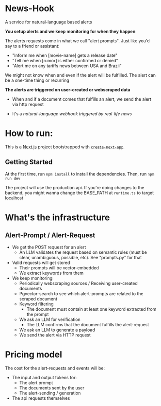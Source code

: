 # News-Hook

A service for natural-language based alerts

**You setup alerts and we keep monitoring for when they happen**

The alerts requests come in what we call "alert prompts". Just like you'd say to a friend or assistant:
- "Inform me when [movie-name] gets a release date"
- "Tell me when [rumor] is either confirmed or denied"
- "Alert me on any tariffs news between USA and Brazil"

We might not know when and even if the alert will be fulfilled. The alert can be a one-time thing or recurring

**The alerts are triggered on user-created or webscraped data**

- When and if a document comes that fulfills an alert, we send the alert via http request

- It's a *natural-language webhook triggered by real-life news*

# How to run:

This is a [Next.js](https://nextjs.org) project bootstrapped with [`create-next-app`](https://nextjs.org/docs/app/api-reference/cli/create-next-app).

## Getting Started

At the first time, run ```npm install``` to install the dependencies. Then, run ```npm run dev```

The project will use the production api. If you're doing changes to the backend, you might wanna change the BASE_PATH at `runtime.ts` to target localhost

# What's the infrastructure

## Alert-Prompt / Alert-Request

- We get the POST request for an alert
    - An LLM validates the request based on semantic rules (must be clear, unambiguous, possible, etc). See "prompts.py" for that
- Valid requests will get stored
    - Their prompts will be vector-embedded
    - We extract keywords from them
- We keep monitoring
    - Periodically webscraping sources / Receiving user-created documents
    - Pgvector-search to see which alert-prompts are related to the scraped document
    - Keyword filtering
        - The document must contain at least one keyword extracted from the prompt
    - We ask an LLM for verification
        - The LLM confirms that the document fulfills the alert-request
    - We ask an LLM to generate a payload
    - We send the alert via HTTP request

# Pricing model

The cost for the alert-requests and events will be:
- The input and output tokens for:
    - The alert prompt
    - The documents sent by the user
    - The alert-sending / generation
- The api requests themselves
